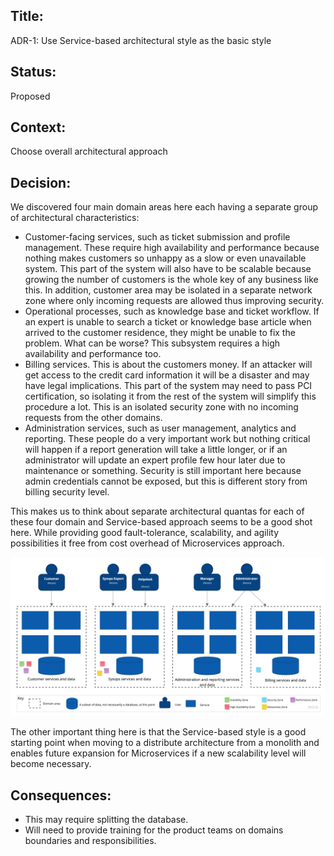 ## Title: 
ADR-1: Use Service-based architectural style as the basic style

## Status: 
Proposed

## Context: 
Choose overall architectural approach

## Decision: 
We discovered four main domain areas here each having a separate group of architectural characteristics:

 - Customer-facing services, such as ticket submission and profile management. These require high availability and performance because nothing makes customers so unhappy as a slow or even unavailable system. This part of the system will also have to be scalable because growing the number of customers is the whole key of any business like this. In addition, customer area may be isolated in a separate network zone where only incoming requests are allowed thus improving security.
 - Operational processes, such as knowledge base and ticket workflow. If an expert is unable to search a ticket or knowledge base article when arrived to the customer residence, they might be unable to fix the problem. What can be worse? This subsystem requires a high availability and performance too.
 - Billing services. This is about the customers money. If an attacker will get access to the credit card information it will be a disaster and may have legal implications. This part of the system may need to pass PCI certification, so isolating it from the rest of the system will simplify this procedure a lot. This is an isolated security zone with no incoming requests from the other domains.
 - Administration services, such as user management, analytics and reporting. These people do a very important work but nothing critical will happen if a report generation will take a little longer, or if an administrator will update an expert profile few hour later due to maintenance or something. Security is still important here because admin credentials cannot be exposed, but this is different story from billing security level.

This makes us to think about separate architectural quantas for each of these four domain and Service-based approach seems to be a good shot here. While providing good fault-tolerance, scalability, and agility possibilities it free from cost overhead of Microservices approach.

![Service-based](../images/adr-1.jpg)

The other important thing here is that the Service-based style is a good starting point when moving to a distribute architecture from a monolith and enables future expansion for Microservices if a new scalability level will become necessary.

## Consequences: 
 - This may require splitting the database.
 - Will need to provide training for the product teams on domains boundaries and responsibilities.
